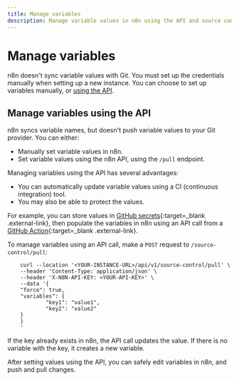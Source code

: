 ```yaml
---
title: Manage variables
description: Manage variable values in n8n using the API and source control.
---
```


# Manage variables

n8n doesn't sync variable values with Git. You must set up the credentials manually when setting up a new instance. You can choose to set up variables manually, or [using the API](#manage-variables-using-the-api).

## Manage variables using the API

n8n syncs variable names, but doesn't push variable values to your Git provider. You can either:

* Manually set variable values in n8n.
* Set variable values using the n8n API, using the `/pull` endpoint. 

Managing variables using the API has several advantages:

* You can automatically update variable values using a CI (continuous integration) tool. 
* You may also be able to protect the values. 

For example, you can store values in [GitHub secrets](https://docs.github.com/en/actions/security-guides/encrypted-secrets){:target=_blank .external-link}, then populate the variables in n8n using an API call from a [GitHub Action](https://docs.github.com/en/actions/learn-github-actions/understanding-github-actions){:target=_blank .external-link}.

To manage variables using an API call, make a `POST` request to `/source-control/pull`:

```curl
	curl --location '<YOUR-INSTANCE-URL>/api/v1/source-control/pull' \
	--header 'Content-Type: application/json' \
	--header 'X-N8N-API-KEY: <YOUR-API-KEY>' \
	--data '{
	"force": true,
	"variables": { 
			"key1": "value1",
			"key2": "value2"
	}
	}
	'
```

If the key already exists in n8n, the API call updates the value. If there is no variable with the key, it creates a new variable.

After setting values using the API, you can safely edit variables in n8n, and push and pull changes. 
